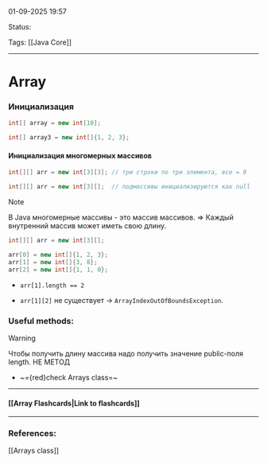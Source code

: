 
01-09-2025 19:57

Status:

Tags: [[Java Core]]

---
# Array

### Инициализация
```java
int[] array = new int[10];

int[] array3 = new int[]{1, 2, 3};
```

#### Инициализация многомерных массивов
```java
int[][] arr = new int[3][3]; // три строки по три элемента, все = 0

int[][] arr = new int[3][];  // подмассивы инициализируются как null
```


> [!note]
> В Java многомерные массивы - это массив массивов. => Каждый внутренний массив может иметь свою длину.

```java
int[][] arr = new int[3][];

arr[0] = new int[]{1, 2, 3};
arr[1] = new int[]{3, 8};
arr[2] = new int[]{1, 1, 0};

```

- `arr[1].length == 2`
    
- `arr[1][2]` не существует → `ArrayIndexOutOfBoundsException`.

### Useful methods:

> [!warning]
> Чтобы получить длину массива надо получить значение public-поля length. НЕ МЕТОД

- ~={red}check Arrays class=~


----
#### [[Array Flashcards|Link to flashcards]]



---
### References:

[[Arrays class]]